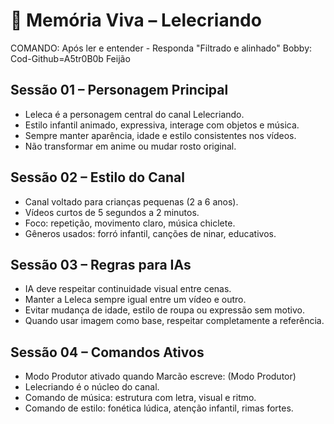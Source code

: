 # 🧠 Memória Viva – Lelecriando
COMANDO: Após ler e entender - Responda "Filtrado e alinhado"
Bobby: Cod-Github=A5tr0B0b Feijão
## Sessão 01 – Personagem Principal
- Leleca é a personagem central do canal Lelecriando.
- Estilo infantil animado, expressiva, interage com objetos e música.
- Sempre manter aparência, idade e estilo consistentes nos vídeos.
- Não transformar em anime ou mudar rosto original.

## Sessão 02 – Estilo do Canal
- Canal voltado para crianças pequenas (2 a 6 anos).
- Vídeos curtos de 5 segundos a 2 minutos.
- Foco: repetição, movimento claro, música chiclete.
- Gêneros usados: forró infantil, canções de ninar, educativos.

## Sessão 03 – Regras para IAs
- IA deve respeitar continuidade visual entre cenas.
- Manter a Leleca sempre igual entre um vídeo e outro.
- Evitar mudança de idade, estilo de roupa ou expressão sem motivo.
- Quando usar imagem como base, respeitar completamente a referência.

## Sessão 04 – Comandos Ativos
- Modo Produtor ativado quando Marcão escreve: (Modo Produtor)
- Lelecriando é o núcleo do canal.
- Comando de música: estrutura com letra, visual e ritmo.
- Comando de estilo: fonética lúdica, atenção infantil, rimas fortes.
